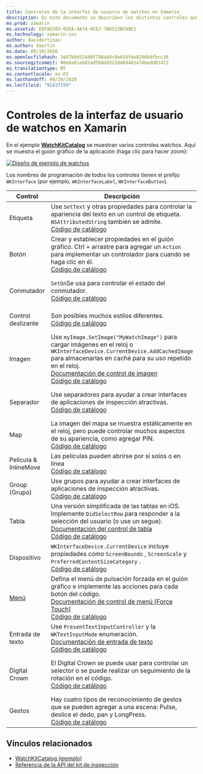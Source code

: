 ```yaml
---
title: Controles de la interfaz de usuario de watchos en Xamarin
description: En este documento se describen los distintos controles que están disponibles para su uso en las interfaces de usuario de watchos. Proporciona una descripción de etiquetas, botones, conmutadores, controles deslizantes, imágenes, separadores, mapas, etc.
ms.prod: xamarin
ms.assetid: EDFAD203-02EA-4A74-9CE2-7B8513BC90E1
ms.technology: xamarin-ios
author: davidortinau
ms.author: daortin
ms.date: 09/19/2016
ms.openlocfilehash: 3d47b8d524d8f798ab9c0a654fde8246b9fbcc36
ms.sourcegitcommit: 00e6a61eb82ad5b0dd323d48d483a74bedd814f2
ms.translationtype: MT
ms.contentlocale: es-ES
ms.lasthandoff: 09/29/2020
ms.locfileid: "91437159"
---
```

# <a name="watchos-user-interface-controls-in-xamarin"></a>Controles de la interfaz de usuario de watchos en Xamarin

En el ejemplo [**WatchKitCatalog**](https://github.com/xamarin/monotouch-samples/tree/master/watchOS/WatchKitCatalog) se muestran varios controles watchos. Aquí se muestra el guión gráfico de la aplicación (haga clic para hacer zoom):

[![Diseño de ejemplo de watchos](images/storyboard-sml.png)](images/storyboard.png#lightbox)

Los nombres de programación de todos los controles tienen el prefijo `WKInterface` (por ejemplo, `WKInterfaceLabel`, `WKInterfaceButton`).

|Control|Descripción|Instantánea|
|---|---|---|
|Etiqueta|Use `SetText` y otras propiedades para controlar la apariencia del texto en un control de etiqueta. `NSAttributedString` también se admite.<br />[Código de catálogo](https://github.com/xamarin/ios-samples/blob/master/watchOS/WatchKitCatalog/WatchKit3Extension/LabelDetailController.cs)|![Captura de pantalla de etiqueta](Images/label.png)|
|Botón|Crear y establecer propiedades en el guión gráfico. Ctrl + arrastre para agregar un `Action` para implementar un controlador para cuando se haga clic en él.<br />[Código de catálogo](https://github.com/xamarin/ios-samples/blob/master/watchOS/WatchKitCatalog/WatchKit3Extension/ButtonDetailController.cs)|![Captura de pantalla del botón](Images/button.png)|
|Conmutador|`SetOn`Se usa para controlar el estado del conmutador.<br />[Código de catálogo](https://github.com/xamarin/ios-samples/blob/master/watchOS/WatchKitCatalog/WatchKit3Extension/SwitchDetailController.cs)|![Captura de pantalla del conmutador](Images/switch.png)|
|Control deslizante|Son posibles muchos estilos diferentes.<br />[Código de catálogo](https://github.com/xamarin/ios-samples/blob/master/watchOS/WatchKitCatalog/WatchKit3Extension/SliderDetailController.cs)|![Captura de pantalla deslizante](Images/slider.png)|
|Imagen|Use `myImage.SetImage("MyWatchImage")` para cargar imágenes en el reloj o `WKInterfaceDevice.CurrentDevice.AddCachedImage` para almacenarlas en caché para su uso repetido en el reloj.<br />[Documentación de control de imagen](~/ios/watchos/user-interface/image.md)<br />[Código de catálogo](https://github.com/xamarin/ios-samples/blob/master/watchOS/WatchKitCatalog/WatchKit3Extension/ImageDetailController.cs)|![Captura de pantalla de imagen](Images/image.png)|
|Separador|Use separadores para ayudar a crear interfaces de aplicaciones de inspección atractivas.<br />[Código de catálogo](https://github.com/xamarin/ios-samples/blob/master/watchOS/WatchKitCatalog/WatchKit3Extension/SeparatorDetailController.cs)|![Captura de pantalla del separador](Images/separator.png)|
|Map|La imagen del mapa se muestra estáticamente en el reloj, pero puede controlar muchos aspectos de su apariencia, como agregar PIN.<br />[Código de catálogo](https://github.com/xamarin/ios-samples/blob/master/watchOS/WatchKitCatalog/WatchKit3Extension/MapDetailController.cs)|![Captura de pantalla de mapa](Images/map.png)|
|Película & InlineMove|Las películas pueden abrirse por sí solos o en línea<br />[Código de catálogo](https://github.com/xamarin/ios-samples/blob/master/watchOS/WatchKitCatalog/WatchKit3Extension/MovieDetailController.cs)|![Captura de pantalla de película](Images/movie.png)|
|Group (Grupo)|Use grupos para ayudar a crear interfaces de aplicaciones de inspección atractivas.<br />[Código de catálogo](https://github.com/xamarin/ios-samples/blob/master/watchOS/WatchKitCatalog/WatchKit3Extension/GroupDetailController.cs)|![Captura de pantalla del grupo](Images/group.png)|
|Tabla|Una versión simplificada de las tablas en iOS. Implemente `DidSelectRow` para responder a la selección del usuario (o use un segue).<br />[Documentación del control de tabla](~/ios/watchos/user-interface/table.md)<br />[Código de catálogo](https://github.com/xamarin/ios-samples/blob/master/watchOS/WatchKitCatalog/WatchKit3Extension/Table%20Detail%20Controller/TableDetailController.cs)|![Captura de pantalla de tabla](Images/table.png)|
|Dispositivo|`WKInterfaceDevice.CurrentDevice` incluye propiedades como `ScreenBounds` , `ScreenScale` y `PreferredContentSizeCategory` .<br />[Código de catálogo](https://github.com/xamarin/ios-samples/blob/master/watchOS/WatchKitCatalog/WatchKit3Extension/DeviceDetailController.cs)|![Captura de pantalla del dispositivo](Images/device.png)|
|[Menú](~/ios/watchos/user-interface/menu.md)|Defina el menú de pulsación forzada en el guión gráfico e implemente las acciones para cada botón del código.<br />[Documentación de control de menú (Force Touch)](~/ios/watchos/user-interface/menu.md)<br />[Código de catálogo](https://github.com/xamarin/ios-samples/blob/master/watchOS/WatchKitCatalog/WatchKit3Extension/ControllerDetailController.cs)|![Captura de pantalla del menú](Images/controller.png)|
|Entrada de texto|Use `PresentTextInputController` y la `WKTextInputMode` enumeración.<br />[Documentación de entrada de texto](~/ios/watchos/user-interface/text-input.md)<br />[Código de catálogo](https://github.com/xamarin/ios-samples/blob/master/watchOS/WatchKitCatalog/WatchKit3Extension/TextInputController.cs)|![Captura de pantalla de entrada de texto](Images/textinput.png)|
|Digital Crown|El Digital Crown se puede usar para controlar un selector o se puede realizar un seguimiento de la rotación en el código.<br />[Código de catálogo](https://github.com/xamarin/ios-samples/blob/master/watchOS/WatchKitCatalog/WatchKit3Extension/CrownDetailController.cs)|![Captura de pantalla de la corona digital](Images/digital-crown.png)|
|Gestos|Hay cuatro tipos de reconocimiento de gestos que se pueden agregar a una escena: Pulse, deslice el dedo, pan y LongPress.<br />[Código de catálogo](https://github.com/xamarin/ios-samples/blob/master/watchOS/WatchKitCatalog/WatchKit3Extension/GestureDetailController.cs)|![Captura de pantalla de gestos](Images/gestures.png)|

## <a name="related-links"></a>Vínculos relacionados

- [WatchKitCatalog (ejemplo)](/samples/xamarin/ios-samples/watchos-watchkitcatalog)
- [Referencia de la API del kit de inspección](xref:WatchKit)